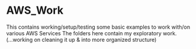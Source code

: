 # AWS_Work
This contains working/setup/testing some basic examples to work with/on various AWS Services
The folders here contain my exploratory work.
(...working on cleaning it up & into more organized structure)
